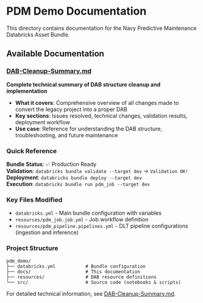 # PDM Demo Documentation

This directory contains documentation for the Navy Predictive Maintenance Databricks Asset Bundle.

## Available Documentation

### [DAB-Cleanup-Summary.md](./DAB-Cleanup-Summary.md)
**Complete technical summary of DAB structure cleanup and implementation**

- **What it covers**: Comprehensive overview of all changes made to convert the legacy project into a proper DAB
- **Key sections**: Issues resolved, technical changes, validation results, deployment workflow
- **Use case**: Reference for understanding the DAB structure, troubleshooting, and future maintenance

### Quick Reference

**Bundle Status**: ✅ Production Ready  
**Validation**: `databricks bundle validate --target dev` → `Validation OK!`  
**Deployment**: `databricks bundle deploy --target dev`  
**Execution**: `databricks bundle run pdm_job --target dev`

### Key Files Modified
- `databricks.yml` - Main bundle configuration with variables
- `resources/pdm_job.job.yml` - Job workflow definition  
- `resources/pdm_pipeline.pipelines.yml` - DLT pipeline configurations (ingestion and inference)

### Project Structure
```
pdm_demo/
├── databricks.yml           # Bundle configuration
├── docs/                    # This documentation
├── resources/               # DAB resource definitions
└── src/                     # Source code (notebooks & scripts)
```

For detailed technical information, see [DAB-Cleanup-Summary.md](./DAB-Cleanup-Summary.md).
